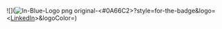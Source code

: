 ![<LinkedIn>](![In-Blue-Logo png original](https://user-images.githubusercontent.com/<102606124/235008721-012d600e-0a2d-4b10-954d-2e6d4fa24102.png>)-<#0A66C2>?style=for-the-badge&logo=<[LinkedIn](https://www.linkedin.com/in/madison-hedges-b3988b222/)>&logoColor=<white>)
